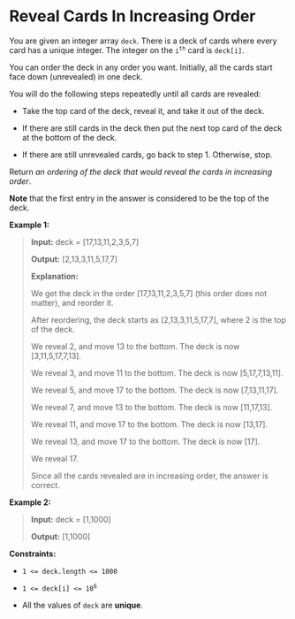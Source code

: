 # Reveal Cards In Increasing Order

You are given an integer array <code>deck</code>. There is a deck of cards where every card has a unique integer. The integer on the <code>i<sup>th</sup></code> card is <code>deck[i]</code>.

You can order the deck in any order you want. Initially, all the cards start face down (unrevealed) in one deck.

You will do the following steps repeatedly until all cards are revealed:

- Take the top card of the deck, reveal it, and take it out of the deck.

- If there are still cards in the deck then put the next top card of the deck at the bottom of the deck.

- If there are still unrevealed cards, go back to step 1. Otherwise, stop.

Return *an ordering of the deck that would reveal the cards in increasing order*.

**Note** that the first entry in the answer is considered to be the top of the deck.


**Example 1:**
>
> **Input:** deck = [17,13,11,2,3,5,7]
>
> **Output:** [2,13,3,11,5,17,7]
>
> **Explanation:**
>
> We get the deck in the order [17,13,11,2,3,5,7] (this order does not matter), and reorder it.
>
> After reordering, the deck starts as [2,13,3,11,5,17,7], where 2 is the top of the deck.
>
> We reveal 2, and move 13 to the bottom.  The deck is now [3,11,5,17,7,13].
>
> We reveal 3, and move 11 to the bottom.  The deck is now [5,17,7,13,11].
>
> We reveal 5, and move 17 to the bottom.  The deck is now [7,13,11,17].
>
> We reveal 7, and move 13 to the bottom.  The deck is now [11,17,13].
>
> We reveal 11, and move 17 to the bottom.  The deck is now [13,17].
>
> We reveal 13, and move 17 to the bottom.  The deck is now [17].
>
> We reveal 17.
>
> Since all the cards revealed are in increasing order, the answer is correct.

**Example 2:**
>
> **Input:** deck = [1,1000]
>
> **Output:** [1,1000]


**Constraints:**

- <code>1 &lt;= deck.length &lt;= 1000</code>

- <code>1 &lt;= deck[i] &lt;= 10<sup>6</sup></code>

- All the values of <code>deck</code> are **unique**.
